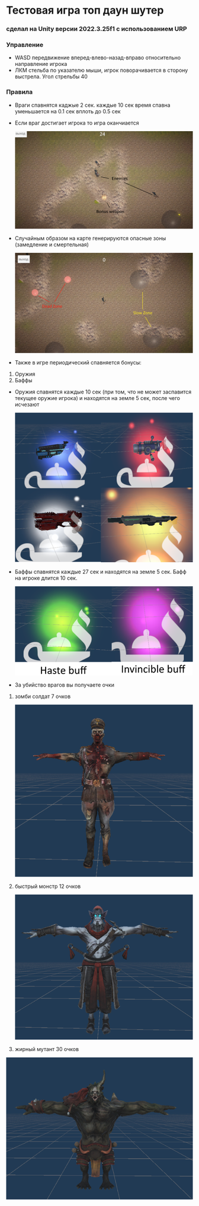 #  Тестовая игра топ даун шутер
###  сделал на Unity версии 2022.3.25f1 с использованием URP

### Управление
- WASD передвижение вперед-влево-назад-вправо относительно направление игрока
- ЛКМ стельба по указателю мыши, игрок поворачивается в сторону выстрела. Угол стрельбы 40
### Правила
- Враги спавнятся каджые 2 сек. каждые 10 сек время спавна уменьшается на 0.1 сек вплоть до 0.5 сек
- Если враг достигает игрока то игра оканчиается
  
  ![сцена игры](https://github.com/theokunb/testGame/blob/main/Assets/Promo/Test%20Game%20Enemies.png)
- Случайным образом на карте генерируются опасные зоны (замедление и смертельная)
  
  ![зоны](https://github.com/theokunb/testGame/blob/main/Assets/Promo/Test%20Game%20Zones.png)
- Также в игре периодический спавняется бонусы:
1. Оружия
2. Баффы
- Оружия спавнятся каждые 10 сек (при том, что не может заспавится текущее оружие игрока) и находятся на земле 5 сек, после чего исчезают

  ![бонусы оружия](https://github.com/theokunb/testGame/blob/main/Assets/Promo/BonusWepons.png)

- Баффы спавнятся каждые 27 сек и находятся на земле 5 сек. Бафф на игроке длится 10 сек.

  ![бонусы оружия](https://github.com/theokunb/testGame/blob/main/Assets/Promo/Buffs.png)

- За убийство врагов вы получаете очки
1. зомби солдат 7 очков

   ![EnemySoldier](https://github.com/theokunb/testGame/blob/main/Assets/Promo/EnemySoldier.PNG)
2. быстрый монстр 12 очков

   ![EnemyNimble](https://github.com/theokunb/testGame/blob/main/Assets/Promo/EnemyNimble.PNG)
   
3. жирный мутант 30 очков
   
  ![EnemyProtected](https://github.com/theokunb/testGame/blob/main/Assets/Promo/EnemyProtected.PNG)







